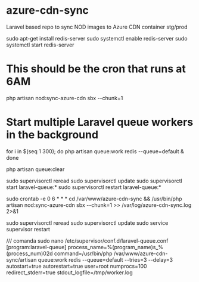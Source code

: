 # azure-cdn-sync
Laravel based repo to sync NOD images to Azure CDN container stg/prod

sudo apt-get install redis-server
sudo systemctl enable redis-server
sudo systemctl start redis-server

# This should be the cron that runs at 6AM
php artisan nod:sync-azure-cdn sbx --chunk=1


# Start multiple Laravel queue workers in the background
for i in $(seq 1 300); do
php artisan queue:work redis --queue=default &
done

php artisan queue:clear


sudo supervisorctl reread
sudo supervisorctl update
sudo supervisorctl start laravel-queue:*
sudo supervisorctl restart laravel-queue:*


sudo crontab -e
0 6 * * * cd /var/www/azure-cdn-sync && /usr/bin/php artisan nod:sync-azure-cdn sbx --chunk=1 >> /var/log/azure-cdn-sync.log 2>&1

sudo supervisorctl reread
sudo supervisorctl update
sudo service supervisor restart

///   comanda                 sudo nano /etc/supervisor/conf.d/laravel-queue.conf  
[program:laravel-queue]
process_name=%(program_name)s_%(process_num)02d
command=/usr/bin/php /var/www/azure-cdn-sync/artisan queue:work redis --queue=default --tries=3 --delay=3
autostart=true
autorestart=true
user=root
numprocs=100
redirect_stderr=true
stdout_logfile=/tmp/worker.log
